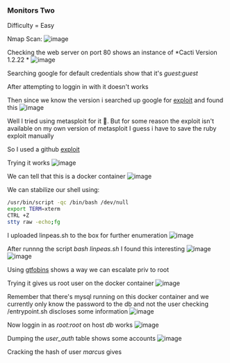 <h3> Monitors Two </h3>

Difficulty = Easy

Nmap Scan:
![image](https://user-images.githubusercontent.com/127159644/236706924-2c717963-1502-478f-88fa-3c3fc732acc8.png)

Checking the web server on port 80 shows an instance of *Cacti Version 1.2.22 * 
![image](https://user-images.githubusercontent.com/127159644/236707001-64ac9a50-c482-406d-b0f4-206aae36da70.png)

Searching google for default credentials show that it's *guest:guest*

After attempting to loggin in with it doesn't works

Then since we know the version i searched up google for [exploit](https://www.rapid7.com/db/modules/exploit/linux/http/cacti_unauthenticated_cmd_injection/) and found this
![image](https://user-images.githubusercontent.com/127159644/236707146-b716274a-a25a-4adf-a120-65f8f4c63b8a.png)

Well I tried using metasploit for it 👀. But for some reason the exploit isn't available on my own version of metasploit I guess i have to save the ruby exploit manually

So I used a github [exploit](https://github.com/FredBrave/CVE-2022-46169-CACTI-1.2.22)

Trying it works
![image](https://user-images.githubusercontent.com/127159644/236707633-bf884d37-b00b-4c81-ae56-6d53f79619c6.png)

We can tell that this is a docker container
![image](https://user-images.githubusercontent.com/127159644/236707820-bdafe220-4b66-406d-a222-1e8c14048263.png)

We can stabilize our shell using:

```bash
/usr/bin/script -qc /bin/bash /dev/null
export TERM=xterm
CTRL +Z
stty raw -echo;fg
```

I uploaded linpeas.sh to the box for further enumeration
![image](https://user-images.githubusercontent.com/127159644/236707872-ca91d3c8-d9b4-47b7-be45-cc2171a2e209.png)

After runnng the script *bash linpeas.sh* I found this interesting
![image](https://user-images.githubusercontent.com/127159644/236708089-753e8acd-e56f-45b7-98c6-d1c91d9018f0.png)
![image](https://user-images.githubusercontent.com/127159644/236708228-6fea0537-d908-4bfd-b11e-7ef7cbac1aa2.png)

Using [gtfobins](https://gtfobins.github.io/gtfobins/capsh/#suid) shows a way we can escalate priv to root

Trying it gives us root user on the docker container
![image](https://user-images.githubusercontent.com/127159644/236708149-7ec67b1b-2c27-4b5f-ac4c-210044f764ff.png)

Remember that there's mysql running on this docker container and we currently only know the password to the db and not the user checking /entrypoint.sh discloses some information
![image](https://user-images.githubusercontent.com/127159644/236708367-aaf63af1-430a-41c9-8286-8924264b2689.png)

Now loggin in as *root:root* on host *db* works
![image](https://user-images.githubusercontent.com/127159644/236708399-8e12cab0-6f27-474e-a2ed-21514457bd90.png)

Dumping the *user_auth* table shows some accounts
![image](https://user-images.githubusercontent.com/127159644/236708430-59b305a8-7cba-4a8a-9cee-a893ecfcfe6a.png)

Cracking the hash of user *marcus* gives 






